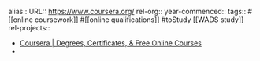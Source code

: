 alias::
URL:: https://www.coursera.org/
rel-org::
year-commenced::
tags:: #[[online coursework]] #[[online qualifications]] #toStudy [[WADS study]]
rel-projects::


- [Coursera | Degrees, Certificates, & Free Online Courses](https://www.coursera.org/)
-

